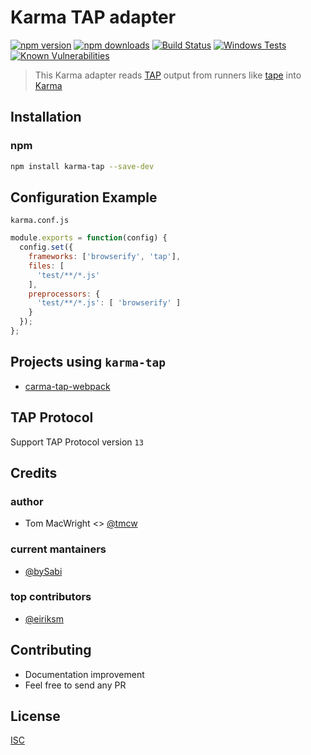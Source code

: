 # Karma TAP adapter

[![npm version](https://badge.fury.io/js/karma-tap.svg)](https://badge.fury.io/js/karma-tap)
[![npm downloads](https://img.shields.io/npm/dm/karma-tap.svg?style=flat-square)](https://www.npmjs.com/package/karma-tap)
[![Build Status](https://travis-ci.org/bySabi/karma-tap.svg?branch=master)](https://travis-ci.org/bySabi/karma-tap)
[![Windows Tests](https://img.shields.io/appveyor/ci/bySabi/karma-tap/master.svg?label=Windows%20Tests)](https://ci.appveyor.com/project/bySabi/karma-tap)
[![Known Vulnerabilities](https://snyk.io/test/github/bysabi/karma-tap/badge.svg)](https://snyk.io/test/github/bysabi/karma-tap)

> This Karma adapter reads [TAP](http://testanything.org/) output from runners like
[tape](https://github.com/substack/tape) into [Karma](http://karma-runner.github.io/1.0/index.html)

## Installation

### npm
```bash
npm install karma-tap --save-dev
```

## Configuration Example
`karma.conf.js`
```js
module.exports = function(config) {
  config.set({
    frameworks: ['browserify', 'tap'],
    files: [
      'test/**/*.js'
    ],
    preprocessors: {
      'test/**/*.js': [ 'browserify' ]
    }
  });
};
```

## Projects using `karma-tap`
* [carma-tap-webpack](https://github.com/bySabi/carma-tap-webpack)

## TAP Protocol
Support TAP Protocol version `13`

## Credits

### author
* Tom MacWright <> [@tmcw](https://github.com/tmcw)

### current mantainers
* [@bySabi](https://github.com/bySabi)

### top contributors
* [@eiriksm](https://github.com/eiriksm)

## Contributing

* Documentation improvement
* Feel free to send any PR

## License

[ISC][isc-license]

[isc-license]:./LICENSE
